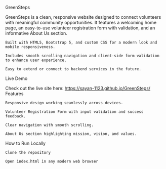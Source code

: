GreenSteps

GreenSteps is a clean, responsive website designed to connect volunteers with meaningful community opportunities.
It features a welcoming home page, an easy-to-use volunteer registration form with validation, and an informative About Us section.

    Built with HTML5, Bootstrap 5, and custom CSS for a modern look and mobile responsiveness.

    Includes smooth scrolling navigation and client-side form validation to enhance user experience.

    Easy to extend or connect to backend services in the future.

Live Demo

Check out the live site here:
https://sayan-1123.github.io/GreenSteps/
Features

    Responsive design working seamlessly across devices.

    Volunteer Registration Form with input validation and success feedback.

    Clear navigation with smooth scrolling.

    About Us section highlighting mission, vision, and values.

How to Run Locally

    Clone the repository

    Open index.html in any modern web browser

